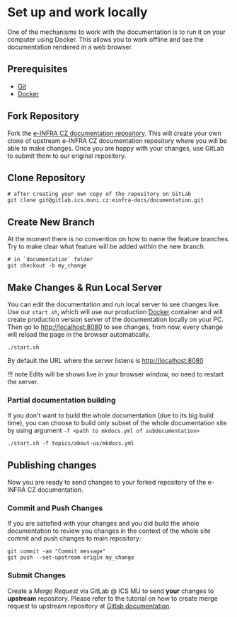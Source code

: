 # Set up and work locally

One of the mechanisms to work with the documentation is to run it on your computer using Docker. This allows you to work offline and see the documentation rendered in a web browser.

## Prerequisites

- [Git][1]
- [Docker][2]

## Fork Repository

Fork the [e-INFRA CZ documentation repository][3]. This will create your own clone of upstream e-INFRA CZ documentation repository where you will be able to make changes. Once you are happy with your changes, use GitLab to submit them to our original repository.

## Clone Repository

```console
# after creating your own copy of the repository on GitLab
git clone git@gitlab.ics.muni.cz:einfra-docs/documentation.git
```

## Create New Branch

At the moment there is no convention on how to name the feature branches. Try to make clear what feature will be added within the new branch.

```console
# in `documentation` folder
git checkout -b my_change
```

## Make Changes & Run Local Server

You can edit the documentation and run local server to see changes live. Use our `start.sh`, which will use our production [Docker][2] container and will create production version server of the documentation locally on your PC. Then go to [http://localhost:8080][4] to see changes, from now, every change will reload the page in the browser automatically.

```console
./start.sh
```

By default the URL where the server listens is [http://localhost:8080][4]

!!! note
    Edits will be shown live in your browser window, no need to restart the server.

### Partial documentation building

If you don't want to build the whole documentation (due to its big build time), you can choose to build only subset of the whole documentation site by using argument `-f <path to mkdocs.yml of subdocumentation>`

```console
./start.sh -f topics/about-us/mkdocs.yml
```

## Publishing changes

Now you are ready to send changes to your forked repository of the e-INFRA CZ documentation.

### Commit and Push Changes

If you are satisfied with your changes and you did build the whole documentation to review you changes in the context of the whole site commit and push changes to main repository:

```console
git commit -am "Commit message"
git push --set-upstream origin my_change
```

### Submit Changes

Create a *Merge Request* via GitLab @ ICS MU to send __your__ changes to __upstream__ repository. Please refer to the tutorial on how to create merge request to upstream repository at [Gitlab documentation][5]. 

[1]: https://git-scm.com/downloads
[2]: https://docs.docker.com/get-docker/
[3]: https://gitlab.ics.muni.cz/einfra-docs/documentation
[4]: http://localhost:8080
[5]: https://docs.gitlab.com/ee/user/project/repository/forking_workflow.html#merging-upstream
